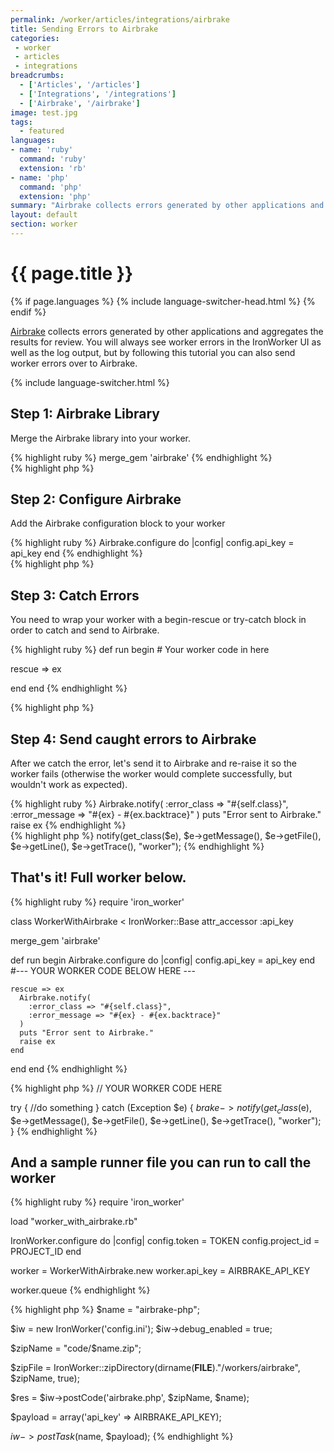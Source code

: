 ```yaml
---
permalink: /worker/articles/integrations/airbrake
title: Sending Errors to Airbrake
categories:
 - worker
 - articles
 - integrations
breadcrumbs:
  - ['Articles', '/articles']
  - ['Integrations', '/integrations']
  - ['Airbrake', '/airbrake']
image: test.jpg
tags:
  - featured
languages:
- name: 'ruby'
  command: 'ruby'
  extension: 'rb'
- name: 'php'
  command: 'php'
  extension: 'php'
summary: "Airbrake collects errors generated by other applications and aggregates the results for review."
layout: default
section: worker
---
```


# {{ page.title }}

{% if page.languages %}
{% include language-switcher-head.html %}
{% endif %}

[Airbrake](http://www.airbrake.io) collects errors generated by other applications and aggregates the results for review. You
will always see worker errors in the IronWorker UI as well as the log output, but by following this tutorial you can also
send worker errors over to Airbrake.

{% include language-switcher.html %}

## Step 1: Airbrake Library

Merge the Airbrake library into your worker.

<div class="ruby">
{% highlight ruby %}
merge_gem 'airbrake'
{% endhighlight %}
</div>
<div class="php">
{% highlight php %}
<?php
require_once dirname(__FILE__) . '/lib/Airbrake.class.php';
{% endhighlight %}
</div>


## Step 2: Configure Airbrake

Add the Airbrake configuration block to your worker

<div class="ruby">
{% highlight ruby %}
Airbrake.configure do |config|
  config.api_key = api_key
end
{% endhighlight %}
</div>
<div class="php">
{% highlight php %}
<?php
$brake = new Services_Airbrake('API_Key', 'production', 'curl');
{% endhighlight %}
</div>


## Step 3: Catch Errors

You need to wrap your worker with a begin-rescue or try-catch block in order to catch and send to Airbrake.

<div class="ruby">
{% highlight ruby %}
def run
  begin
    # Your worker code in here

  rescue => ex

  end
end
{% endhighlight %}
</div>
<div class="php">
{% highlight php %}
<?php
try {
    //do something
}
catch (Exception $e) {
    //.....
}
{% endhighlight %}
</div>


## Step 4: Send caught errors to Airbrake

After we catch the error, let's send it to Airbrake and re-raise it so the worker fails (otherwise the worker would complete successfully, but wouldn't work as expected).

<div class="ruby">
{% highlight ruby %}
Airbrake.notify(
  :error_class => "#{self.class}",
  :error_message => "#{ex} - #{ex.backtrace}"
)
puts "Error sent to Airbrake."
raise ex
{% endhighlight %}
</div>
<div class="php">
{% highlight php %}
<?php
    $brake->notify(get_class($e), $e->getMessage(), $e->getFile(), $e->getLine(),
        $e->getTrace(), "worker");
{% endhighlight %}
</div>




## That's it! Full worker below.

<div class="ruby">
{% highlight ruby %}
require 'iron_worker'

class WorkerWithAirbrake < IronWorker::Base
  attr_accessor :api_key

  merge_gem 'airbrake'

  def run
    begin
      Airbrake.configure do |config|
        config.api_key = api_key
      end
      #--- YOUR WORKER CODE BELOW HERE ---


    rescue => ex
      Airbrake.notify(
        :error_class => "#{self.class}",
        :error_message => "#{ex} - #{ex.backtrace}"
      )
      puts "Error sent to Airbrake."
      raise ex
    end
  end
end
{% endhighlight %}
</div>

<div class="php">
{% highlight php %}
<?php
require_once dirname(__FILE__) . '/lib/Airbrake.class.php';
$brake = new Services_Airbrake('API_Key', 'production', 'curl');

// YOUR WORKER CODE HERE

try {
    //do something
}
catch (Exception $e) {
    $brake->notify(get_class($e), $e->getMessage(), $e->getFile(), $e->getLine(),
        $e->getTrace(), "worker");
}
{% endhighlight %}
</div>

## And a sample runner file you can run to call the worker

<div class="ruby">
{% highlight ruby %}
require 'iron_worker'

load "worker_with_airbrake.rb"

IronWorker.configure do |config|
  config.token = TOKEN
  config.project_id = PROJECT_ID
end

worker = WorkerWithAirbrake.new
worker.api_key = AIRBRAKE_API_KEY

worker.queue
{% endhighlight %}
</div>
<div class="php">
{% highlight php %}
<?php
include("../IronWorker.class.php");

$name = "airbrake-php";

$iw = new IronWorker('config.ini');
$iw->debug_enabled = true;

$zipName = "code/$name.zip";

$zipFile =
    IronWorker::zipDirectory(dirname(__FILE__)."/workers/airbrake", $zipName, true);

$res = $iw->postCode('airbrake.php', $zipName, $name);

$payload = array('api_key' => AIRBRAKE_API_KEY);

$iw->postTask($name, $payload);
{% endhighlight %}
</div>
